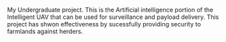 My Undergraduate project. This is the Artificial intelligence portion of the Intelligent UAV that can be used for surveillance and payload delivery. This project has shwon effectiveness by sucessfully providing security to farmlands against herders.
